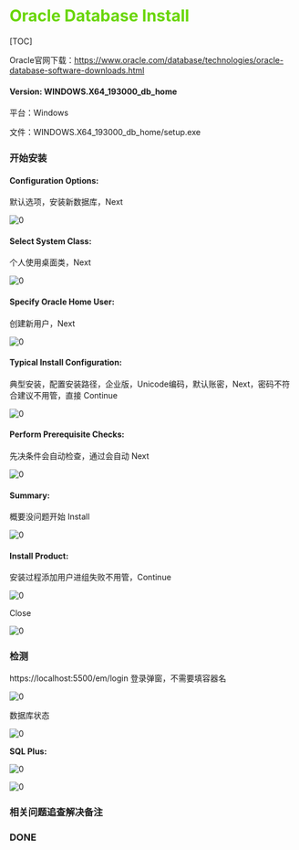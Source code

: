 # <font color=#69D600>Oracle Database Install</font>

[TOC]

Oracle官网下载：https://www.oracle.com/database/technologies/oracle-database-software-downloads.html

#### Version: WINDOWS.X64_193000_db_home

平台：Windows

文件：WINDOWS.X64_193000_db_home/setup.exe



### 开始安装

#### Configuration Options:

默认选项，安装新数据库，Next

![0](../images/Oracle/Oracle001.png "Configuration Options") 



#### Select System Class:

个人使用桌面类，Next

![0](../images/Oracle/Oracle002.png "Select System Class") 



#### Specify Oracle Home User:

创建新用户，Next

![0](../images/Oracle/Oracle003.png "Specify Oracle Home User") 



#### Typical Install Configuration:

典型安装，配置安装路径，企业版，Unicode编码，默认账密，Next，密码不符合建议不用管，直接 Continue

![0](../images/Oracle/Oracle004.png "Typical Install Configuration") 



#### Perform Prerequisite Checks:

先决条件会自动检查，通过会自动 Next

![0](../images/Oracle/Oracle005.png "Perform Prerequisite Checks") 



#### Summary:

概要没问题开始 Install

![0](../images/Oracle/Oracle006.png "Summary") 



#### Install Product:

安装过程添加用户进组失败不用管，Continue 

![0](../images/Oracle/Oracle007.png "Install Product") 

Close

![0](../images/Oracle/Oracle008.png "Close") 



### 检测
https://localhost:5500/em/login 登录弹窗，不需要填容器名

![0](../images/Oracle/Oracle009.png "Oracle009")

数据库状态

![0](../images/Oracle/Oracle010.png "Oracle010") 

**SQL Plus:**

![0](../images/Oracle/Oracle011.png "SQL Plus") 

![0](../images/Oracle/Oracle012.png "Configuration") 



### 相关问题追查解决备注



### DONE



